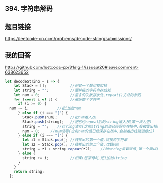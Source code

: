 <!--
 * @Author: your name
 * @Date: 2020-06-03 21:48:22
 * @LastEditTime: 2020-06-04 21:38:32
 * @LastEditors: Please set LastEditors
 * @Description: In User Settings Edit
 * @FilePath: \91days-algorithm\day4.md
--> 


## 394. 字符串解码

## 题目链接

<https://leetcode-cn.com/problems/decode-string/submissions/>

## 我的回答

<https://github.com/leetcode-pp/91alg-1/issues/20#issuecomment-638623652>

```js
let decodeString = s => {
    let Stack = [];           //创建一个数组模拟栈
    let string = "";          //要拼接的字符串存放处
    let num = 0;              //重复的次数存放处,repeat()方法的参数
    for (const i of s) {      //遍历整个字符串
      if (i >= 0) {
  num += i;             //把i加给num
      } else if (i === "[") { 
        Stack.push(num);      //把num推入栈
        Stack.push(string);   //把已经repeat后的string推入栈(第一次为空)
        string = "";    //string清空(之前string的值已经保存在栈中,会被推出栈赋值给z1)
        num = 0;     //num清零(之前num的值已经保存在栈中,会被推出栈赋值给z2)
      } else if (i === "]") { 
        let z1 = Stack.pop(); //栈推出的第一个值,拼接的字符串
        let z2 = Stack.pop(); //栈推出的第二个值,次数num
        string = z1 + string.repeat(z2);    //给string重新赋值,第一个要拼接的字符串(第一次为空)+第二个要拼接的字符串repeat后的值
      } else {
        string += i;          //如果i是字母时,把i加给string
      }
    }
    return string;
  };
```

